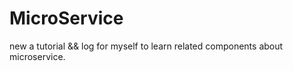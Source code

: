 # MicroService
new a tutorial &amp;&amp; log for myself to learn related components about microservice.

